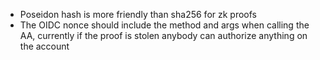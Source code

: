 - Poseidon hash is more friendly than sha256 for zk proofs
- The OIDC nonce should include the method and args when calling the AA, currently if the proof is stolen anybody can authorize anything on the account
